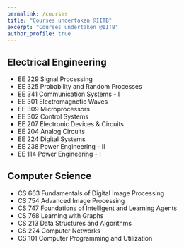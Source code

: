 ```yaml
---
permalink: /courses
title: "Courses undertaken @IITB"
excerpt: "Courses undertaken @IITB"
author_profile: true
---
```


## Electrical Engineering
* EE 229 Signal Processing
* EE 325 Probability and Random Processes
* EE 341 Communication Systems - I
* EE 301 Electromagnetic Waves
* EE 309 Microprocessors
* EE 302 Control Systems
* EE 207 Electronic Devices & Circuits
* EE 204 Analog Circuits
* EE 224 Digital Systems
* EE 238 Power Engineering - II
* EE 114 Power Engineering - I

## Computer Science
* CS 663 Fundamentals of Digital Image Processing
* CS 754 Advanced Image Processing
* CS 747 Foundations of Intelligent and Learning Agents
* CS 768 Learning with Graphs
* CS 213 Data Structures and Algorithms
* CS 224 Computer Networks
* CS 101 Computer Programming and Utilization




